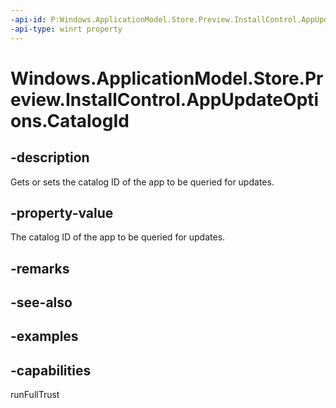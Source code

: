 ```yaml
---
-api-id: P:Windows.ApplicationModel.Store.Preview.InstallControl.AppUpdateOptions.CatalogId
-api-type: winrt property
---
```


<!-- Property syntax.
public string CatalogId { get;  set; }
-->

# Windows.ApplicationModel.Store.Preview.InstallControl.AppUpdateOptions.CatalogId

## -description
Gets or sets the catalog ID of the app to be queried for updates.

## -property-value
The catalog ID of the app to be queried for updates.

## -remarks

## -see-also

## -examples

## -capabilities
runFullTrust
